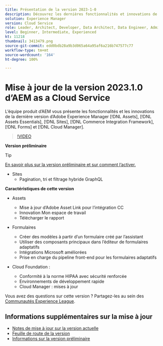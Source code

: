 ```yaml
---
title: Présentation de la version 2023-1-0
description: Découvrez les dernières fonctionnalités et innovations de la version 2023-1-0 d’Adobe Experience Manager  [!DNL Assets Essentials], [!DNL Sites], [!DNL Screens], [!DNL Forms]  et  [!DNL Cloud Foundation].
solution: Experience Manager
version: Cloud Service
role: Leader, Architect, Developer, Data Architect, Data Engineer, Admin, User
level: Beginner, Intermediate, Experienced
kt: 11218
thumbnail: 3413479.png
source-git-commit: edd0bdb28a9b3d065a64a95af6a216b747577c77
workflow-type: tm+mt
source-wordcount: '164'
ht-degree: 100%

---
```


# Mise à jour de la version 2023.1.0 d’AEM as a Cloud Service

L’équipe produit d’AEM vous présente les fonctionnalités et les innovations de la dernière version d’Adobe Experience Manager [!DNL Assets], [!DNL Assets Essentials], [!DNL Sites], [!DNL Commerce Integration Framework], [!DNL Forms] et [!DNL Cloud Manager].

>[!VIDEO](https://video.tv.adobe.com/v/3413479/?quality=12&learn=on)

**Version préliminaire**

>[!TIP]
>
>[En savoir plus sur la version préliminaire et sur comment l’activer.](https://experienceleague.adobe.com/docs/experience-manager-cloud-service/content/release-notes/prerelease.html?lang=fr)

* Sites
   * Pagination, tri et filtrage hybride GraphQL

**Caractéristiques de cette version**

* Assets
   * Mise à jour d’Adobe Asset Link pour l’intégration CC
   * Innovation Mon espace de travail
   * Télécharger le rapport

* Formulaires
   * Créer des modèles à partir d’un formulaire créé par l’assistant
   * Utiliser des composants principaux dans l’éditeur de formulaires adaptatifs
   * Intégrations Microsoft améliorées
   * Prise en charge du pipeline front-end pour les formulaires adaptatifs

* Cloud Foundation :
   * Conformité à la norme HIPAA avec sécurité renforcée
   * Environnements de développement rapide
   * Cloud Manager : mises à jour

Vous avez des questions sur cette version ?  Partagez-les au sein des [Communautés Experience League](https://adobe.ly/3RPNYZF).

## Informations supplémentaires sur la mise à jour

* [Notes de mise à jour sur la version actuelle](https://experienceleague.adobe.com/docs/experience-manager-cloud-service/content/release-notes/home.html?lang=fr)
* [Feuille de route de la version](https://experienceleague.adobe.com/docs/experience-manager-release-information/aem-release-updates/update-releases-roadmap.html?lang=fr)
* [Informations sur la version préliminaire](https://experienceleague.adobe.com/docs/experience-manager-cloud-service/content/release-notes/prerelease.html?lang=fr)